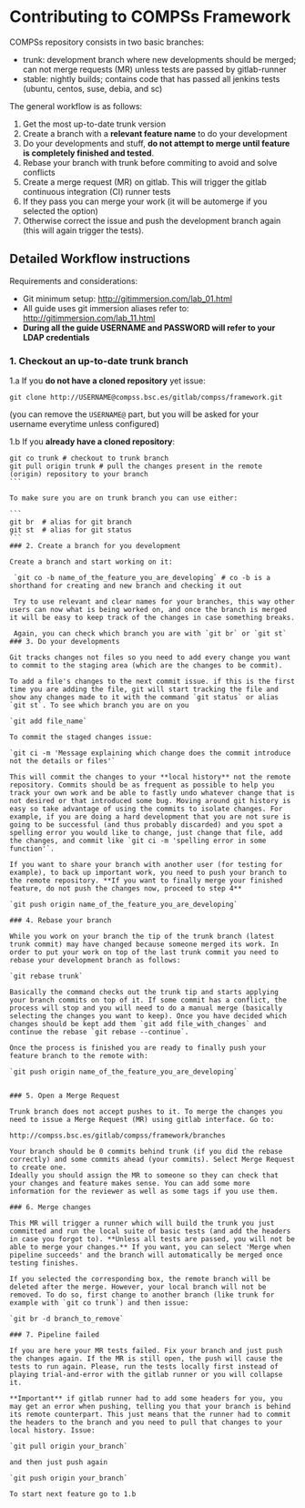 # Contributing to COMPSs Framework


COMPSs repository consists in two basic branches:

* trunk: development branch where new developments should be merged; can not merge requests (MR) unless tests are passed by gitlab-runner
* stable: nightly builds; contains code that has passed all jenkins tests (ubuntu, centos, suse, debia, and sc)


The general workflow is as follows:

1. Get the most up-to-date trunk version
2. Create a branch with a **relevant feature name** to do your development
3. Do your developments and stuff, **do not attempt to merge until feature is completely finished and tested**.
4. Rebase your branch with trunk before commiting to avoid and solve conflicts
5. Create a merge request (MR) on gitlab. This will trigger the gitlab continuous integration (CI) runner tests
6. If they pass you can merge your work (it will be automerge if you selected the option)
7. Otherwise correct the issue and push the development branch again (this will again trigger the tests).


## Detailed Workflow instructions


Requirements and considerations:

* Git minimum setup: http://gitimmersion.com/lab_01.html
* All guide uses git immersion aliases refer to: http://gitimmersion.com/lab_11.html
* **During all the guide USERNAME and PASSWORD will refer to your LDAP credentials**



### 1. Checkout an up-to-date trunk branch

1.a If you **do not have a cloned repository** yet issue:

`git clone http://USERNAME@compss.bsc.es/gitlab/compss/framework.git`

(you can remove the `USERNAME@` part, but you will be asked for your username everytime unless configured)

1.b If you **already have a cloned repository**:

````
git co trunk # checkout to trunk branch
git pull origin trunk # pull the changes present in the remote (origin) repository to your branch
```

To make sure you are on trunk branch you can use either:

```
git br  # alias for git branch
git st  # alias for git status
```
### 2. Create a branch for you development

Create a branch and start working on it:

 `git co -b name_of_the_feature_you_are_developing` # co -b is a shorthand for creating and new branch and checking it out
 
 Try to use relevant and clear names for your branches, this way other users can now what is being worked on, and once the branch is merged it will be easy to keep track of the changes in case something breaks.
 
 Again, you can check which branch you are with `git br` or `git st` 
### 3. Do your developments

Git tracks changes not files so you need to add every change you want to commit to the staging area (which are the changes to be commit).

To add a file's changes to the next commit issue. if this is the first time you are adding the file, git will start tracking the file and show any changes made to it with the command `git status` or alias `git st`. To see which branch you are on you 

`git add file_name`

To commit the staged changes issue:

`git ci -m 'Message explaining which change does the commit introduce not the details or files'`

This will commit the changes to your **local history** not the remote repository. Commits should be as frequent as possible to help you track your own work and be able to fastly undo whatever change that is not desired or that introduced some bug. Moving around git history is easy so take advantage of using the commits to isolate changes. For example, if you are doing a hard development that you are not sure is going to be successful (and thus probably discarded) and you spot a spelling error you would like to change, just change that file, add the changes, and commit like `git ci -m 'spelling error in some function'`. 

If you want to share your branch with another user (for testing for example), to back up important work, you need to push your branch to the remote repository. **If you want to finally merge your finished feature, do not push the changes now, proceed to step 4**

`git push origin name_of_the_feature_you_are_developing`

### 4. Rebase your branch

While you work on your branch the tip of the trunk branch (latest trunk commit) may have changed because someone merged its work. In order to put your work on top of the last trunk commit you need to rebase your development branch as follows:

`git rebase trunk`

Basically the command checks out the trunk tip and starts applying your branch commits on top of it. If some commit has a conflict, the process will stop and you will need to do a manual merge (basically selecting the changes you want to keep). Once you have decided which changes should be kept add them `git add file_with_changes` and continue the rebase `git rebase --continue`.

Once the process is finished you are ready to finally push your feature branch to the remote with:

`git push origin name_of_the_feature_you_are_developing`


### 5. Open a Merge Request

Trunk branch does not accept pushes to it. To merge the changes you need to issue a Merge Request (MR) using gitlab interface. Go to:

http://compss.bsc.es/gitlab/compss/framework/branches

Your branch should be 0 commits behind trunk (if you did the rebase correctly) and some commits ahead (your commits). Select Merge Request to create one.
Ideally you should assign the MR to someone so they can check that your changes and feature makes sense. You can add some more information for the reviewer as well as some tags if you use them.

### 6. Merge changes

This MR will trigger a runner which will build the trunk you just committed and run the local suite of basic tests (and add the headers in case you forgot to). **Unless all tests are passed, you will not be able to merge your changes.** If you want, you can select 'Merge when pipeline succeeds' and the branch will automatically be merged once testing finishes. 

If you selected the corresponding box, the remote branch will be deleted after the merge. However, your local branch will not be removed. To do so, first change to another branch (like trunk for example with `git co trunk`) and then issue:

`git br -d branch_to_remove`

### 7. Pipeline failed

If you are here your MR tests failed. Fix your branch and just push the changes again. If the MR is still open, the push will cause the tests to run again. Please, run the tests locally first instead of playing trial-and-error with the gitlab runner or you will collapse it. 

**Important** if gitlab runner had to add some headers for you, you may get an error when pushing, telling you that your branch is behind its remote counterpart. This just means that the runner had to commit the headers to the branch and you need to pull that changes to your local history. Issue:

`git pull origin your_branch`

and then just push again

`git push origin your_branch`

To start next feature go to 1.b






